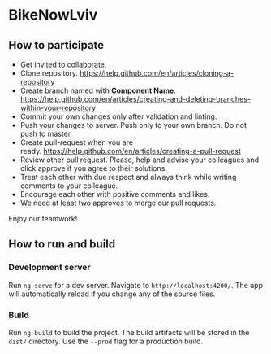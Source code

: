 # BikeNowLviv

## How to participate

* Get invited to collaborate.
* Clone repository. https://help.github.com/en/articles/cloning-a-repository
* Create branch named with **Component Name**. https://help.github.com/en/articles/creating-and-deleting-branches-within-your-repository
* Commit your own changes only after validation and linting.
* Push your changes to server. Push only to your own branch. Do not push to master.
* Create pull-request when you are ready. https://help.github.com/en/articles/creating-a-pull-request
* Review other pull request. Please, help and advise your colleagues and click approve if you agree to their solutions.
* Treat each other with due respect and always think while writing comments to your colleague.
* Encourage each other with positive comments and likes.
* We need at least two approves to merge our pull requests.

Enjoy our teamwork!

## How to run and build

### Development server

Run `ng serve` for a dev server. Navigate to `http://localhost:4200/`. The app will automatically reload if you change any of the source files.

### Build

Run `ng build` to build the project. The build artifacts will be stored in the `dist/` directory. Use the `--prod` flag for a production build.
